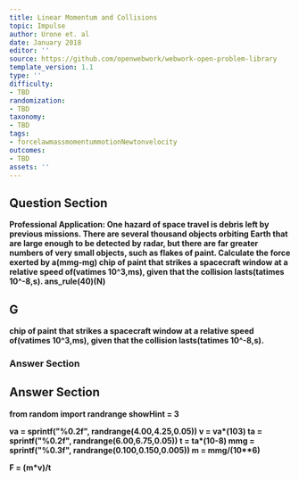 ```yaml
---
title: Linear Momentum and Collisions
topic: Impulse
author: Urone et. al
date: January 2018
editor: ''
source: https://github.com/openwebwork/webwork-open-problem-library
template_version: 1.1
type: ''
difficulty:
- TBD
randomization:
- TBD
taxonomy:
- TBD
tags:
- forcelawmassmomentummotionNewtonvelocity
outcomes:
- TBD
assets: ''
---
```


## Question Section 

<b>
<b>Professional Application:<b> One hazard of space travel is debris left by previous missions. There are several thousand objects orbiting Earth that are large enough to be detected by radar, but there are far greater numbers of very small objects, such as flakes of paint.
Calculate the force exerted by a(mmg-mg) chip of paint that strikes a spacecraft window at a relative speed of(vatimes 10^3,ms), given that the collision lasts(tatimes 10^-8,s).
ans_rule(40)(N)

## G
chip of paint that strikes a spacecraft window at a relative speed of(vatimes 10^3,ms), given that the collision lasts(tatimes 10^-8,s).
### Answer Section


## Answer Section

from random import randrange
showHint = 3

va = sprintf("%0.2f", randrange(4.00,4.25,0.05))
v = va*(10**3)
ta = sprintf("%0.2f", randrange(6.00,6.75,0.05))
t = ta*(10**-8)
mmg = sprintf("%0.3f", randrange(0.100,0.150,0.005))
m = mmg/(10**6)

F = (m*v)/t